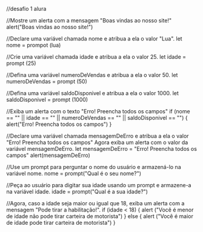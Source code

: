 //desafio 1 alura

//Mostre um alerta com a mensagem "Boas vindas ao nosso site!"
alert("Boas vindas ao nosso site!")

//Declare uma variável chamada nome e atribua a ela o valor "Lua".
let nome  = prompot (lua)

//Crie uma variável chamada idade e atribua a ela o valor 25.
let idade = prompt (25)

//Defina uma variável numeroDeVendas e atribua a ela o valor 50.
let numeroDeVendas = prompt (50)

//Defina uma variável saldoDisponivel e atribua a ela o valor 1000.
let saldoDisponivel = prompt (1000)

//Exiba um alerta com o texto "Erro! Preencha todos os campos"
if (nome == "" || idade == "" || numeroDeVendas == "" || saldoDisponivel == "") {
    alert("Erro! Preencha todos os campos")
}

//Declare uma variável chamada mensagemDeErro e atribua a ela o valor "Erro! Preencha todos os campos" Agora exiba um alerta com o valor da variável mensagemDeErro.
let mensagemDeErro = "Erro! Preencha todos os campos"
alert(mensagemDeErro)

//Use um prompt para perguntar o nome do usuário e armazená-lo na variável nome.
nome = prompt("Qual é o seu nome?")

//Peça ao usuário para digitar sua idade usando um prompt e armazene-a na variável idade.
idade = prompt("Qual é a sua idade?")

//Agora, caso a idade seja maior ou igual que 18, exiba um alerta com a mensagem "Pode tirar a habilitação!".
if (idade < 18) {
    alert ("Você é menor de idade não pode tirar carteira de motorista")
} else {
    alert ("Você é maior de idade pode tirar carteira de motorista")
}
